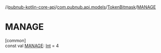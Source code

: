 //[pubnub-kotlin-core-api](../../../index.md)/[com.pubnub.api.models](../index.md)/[TokenBitmask](index.md)/[MANAGE](-m-a-n-a-g-e.md)

# MANAGE

[common]\
const val [MANAGE](-m-a-n-a-g-e.md): [Int](https://kotlinlang.org/api/core/kotlin-stdlib/kotlin/-int/index.html) = 4
